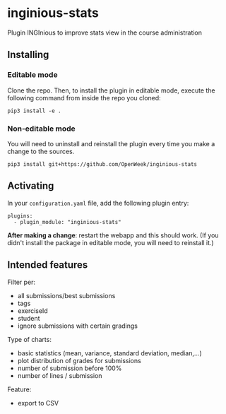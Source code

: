 # inginious-stats
Plugin INGInious to improve stats view in the course administration

## Installing
### Editable mode

Clone the repo. Then, to install the plugin in editable mode, execute the following command from inside the repo you cloned:

    pip3 install -e .

### Non-editable mode
You will need to uninstall and reinstall the plugin every time you make a change to the sources.

    pip3 install git+https://github.com/OpenWeek/inginious-stats

## Activating

In your ``configuration.yaml`` file, add the following plugin entry:

    plugins:
      - plugin_module: "inginious-stats"

**After making a change**: restart the webapp and this should work. (If you didn't install the package in editable mode, you will need to reinstall it.)

## Intended features
Filter per:
- all submissions/best submissions
- tags
- exerciseId
- student
- ignore submissions with certain gradings

Type of charts:
- basic statistics (mean, variance, standard deviation, median,...)
- plot distribution of grades for submissions
- number of submission before 100%
- number of lines / submission

Feature:
- export to CSV

